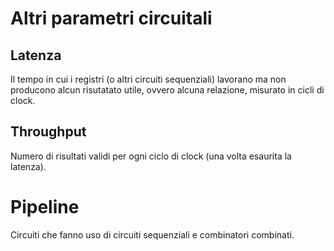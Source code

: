 # Altri parametri circuitali

## Latenza
Il tempo in cui i registri (o altri circuiti sequenziali) lavorano ma non producono alcun risutatato utile, ovvero alcuna relazione, misurato in cicli di clock.

## Throughput
Numero di risultati validi per ogni ciclo di clock (una volta esaurita la latenza).

# Pipeline
Circuiti che fanno uso di circuiti sequenziali e combinatori combinati.